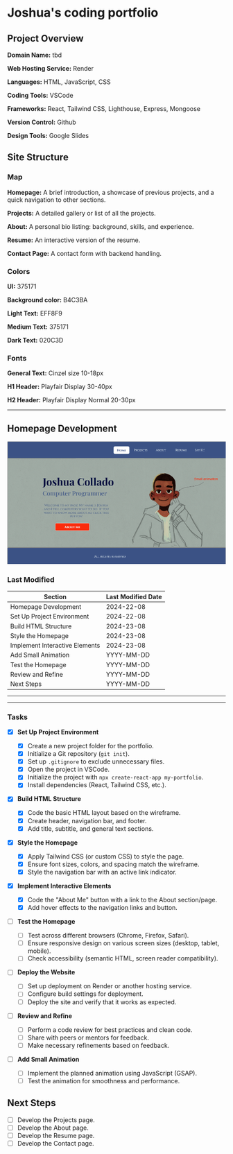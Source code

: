 # Joshua's coding portfolio

## Project Overview

**Domain Name:** tbd

**Web Hosting Service:** Render

**Languages:** HTML, JavaScript, CSS

**Coding Tools:** VSCode

**Frameworks:** React, Tailwind CSS, Lighthouse, Express, Mongoose

**Version Control:** Github

**Design Tools:** Google Slides

## Site Structure

### Map

**Homepage:** A brief introduction, a showcase of previous projects, and a quick navigation to other sections.

**Projects:** A detailed gallery or list of all the projects.

**About:** A personal bio listing: background, skills, and experience.

**Resume:** An interactive version of the resume.

**Contact Page:** A contact form with backend handling.

### **Colors**

**UI:** 375171

**Background color:** B4C3BA

**Light Text:** EFF8F9

**Medium Text:** 375171

**Dark Text:** 020C3D

### Fonts

**General Text:** Cinzel size 10-18px

**H1 Header:** Playfair Display 30-40px

**H2 Header:** Playfair Display Normal 20-30px

---

## Homepage Development

![1724382491623](image/todo/1724382491623.png)

### Last Modified

| Section                        | Last Modified Date |
| ------------------------------ | ------------------ |
| Homepage Development           | 2024-22-08         |
| Set Up Project Environment     | 2024-22-08         |
| Build HTML Structure           | 2024-23-08         |
| Style the Homepage             | 2024-23-08         |
| Implement Interactive Elements | 2024-23-08         |
| Add Small Animation            | YYYY-MM-DD         |
| Test the Homepage              | YYYY-MM-DD         |
| Review and Refine              | YYYY-MM-DD         |
| Next Steps                     | YYYY-MM-DD         |

---

---

### Tasks

- [X] **Set Up Project Environment**

  - [X] Create a new project folder for the portfolio.
  - [X] Initialize a Git repository (`git init`).
  - [X] Set up `.gitignore` to exclude unnecessary files.
  - [X] Open the project in VSCode.
  - [X] Initialize the project with `npx create-react-app my-portfolio`.
  - [X] Install dependencies (React, Tailwind CSS, etc.).
- [X] **Build HTML Structure**

  - [X] Code the basic HTML layout based on the wireframe.
  - [X] Create header, navigation bar, and footer.
  - [X] Add title, subtitle, and general text sections.
- [X] **Style the Homepage**

  - [X] Apply Tailwind CSS (or custom CSS) to style the page.
  - [X] Ensure font sizes, colors, and spacing match the wireframe.
  - [X] Style the navigation bar with an active link indicator.
- [x] **Implement Interactive Elements**

  - [x] Code the "About Me" button with a link to the About section/page.
  - [x] Add hover effects to the navigation links and button.
- [ ] **Test the Homepage**

  - [ ] Test across different browsers (Chrome, Firefox, Safari).
  - [ ] Ensure responsive design on various screen sizes (desktop, tablet, mobile).
  - [ ] Check accessibility (semantic HTML, screen reader compatibility).
- [ ] **Deploy the Website**

  - [ ] Set up deployment on Render or another hosting service.
  - [ ] Configure build settings for deployment.
  - [ ] Deploy the site and verify that it works as expected.
- [ ] **Review and Refine**

  - [ ] Perform a code review for best practices and clean code.
  - [ ] Share with peers or mentors for feedback.
  - [ ] Make necessary refinements based on feedback.

- [ ] **Add Small Animation**

  - [ ] Implement the planned animation using JavaScript (GSAP).
  - [ ] Test the animation for smoothness and performance.
  
## Next Steps

- [ ] Develop the Projects page.
- [ ] Develop the About page.
- [ ] Develop the Resume page.
- [ ] Develop the Contact page.
